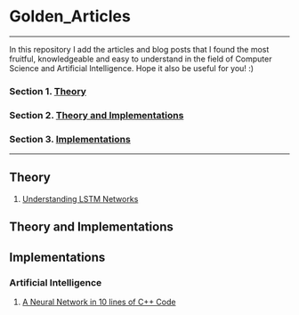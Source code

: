 # Golden_Articles
***
In this repository I add the articles and blog posts that I found the most fruitful, knowledgeable and easy to understand in the field of Computer Science and Artificial Intelligence. Hope it also be useful for you! :) 

### Section 1. [Theory](#Theory)
### Section 2. [Theory and Implementations](#Theory-and-Implementations )
### Section 3. [Implementations](#Implementations)
****

## Theory 
1. [Understanding LSTM Networks](https://colah.github.io/posts/2015-08-Understanding-LSTMs/)


## Theory and Implementations 


## Implementations
### Artificial Intelligence 
1. [A Neural Network in 10 lines of C++ Code](https://cognitivedemons.wordpress.com/2017/07/06/a-neural-network-in-10-lines-of-c-code/)
